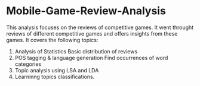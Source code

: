 # Mobile-Game-Review-Analysis

This analysis focuses on the reviews of competitive games. It went throught reviews of different competitive games and offers insights from these games. It covers the following topics: 

1. Analysis of Statistics
   Basic distribution of reviews
2. POS tagging & language generation
   Find occurrences of word categories
3. Topic analysis using LSA and LDA
4. Learninng topics classifications. 
